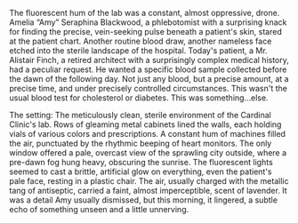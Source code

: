 The fluorescent hum of the lab was a constant, almost oppressive, drone.  Amelia “Amy”  Seraphina Blackwood, a phlebotomist with a surprising knack for finding the precise, vein-seeking pulse beneath a patient's skin, stared at the patient chart.  Another routine blood draw, another nameless face etched into the sterile landscape of the hospital.  Today's patient, a Mr. Alistair Finch, a retired architect with a surprisingly complex medical history, had a peculiar request.  He wanted a specific blood sample collected before the dawn of the following day.  Not just any blood, but a precise amount, at a precise time, and under precisely controlled circumstances.  This wasn't the usual blood test for cholesterol or diabetes. This was something…else.

The setting:  The meticulously clean, sterile environment of the Cardinal Clinic's lab. Rows of gleaming metal cabinets lined the walls, each holding vials of various colors and prescriptions.  A constant hum of machines filled the air, punctuated by the rhythmic beeping of heart monitors.  The only window offered a pale, overcast view of the sprawling city outside, where a pre-dawn fog hung heavy, obscuring the sunrise.  The fluorescent lights seemed to cast a brittle, artificial glow on everything, even the patient's pale face, resting in a plastic chair.  The air, usually charged with the metallic tang of antiseptic, carried a faint, almost imperceptible, scent of lavender.  It was a detail Amy usually dismissed, but this morning, it lingered, a subtle echo of something unseen and a little unnerving.
